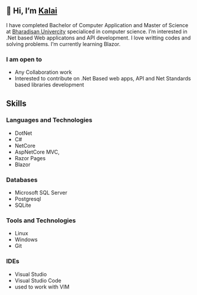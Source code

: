## 👋 Hi, I’m [Kalai](https://ekalaivan.net)

  I have completed Bachelor of Computer Application and Master of Science at [Bharadisan Univercity](https://www.bdu.ac.in/) specialiced in computer science.  I’m interested in .Net based Web applicatons and API development. I love writting codes and solving problems. I’m currently learning Blazor.

### I am open to
- Any Collaboration work
- Interested to contribute on .Net Based web apps, API and Net Standards based libraries development

## Skills
### Languages and Technologies
- DotNet
- C#
- NetCore
- AspNetCore MVC,
- Razor Pages
- Blazor

### Databases
- Microsoft SQL Server
- Postgresql
- SQLite

### Tools and Technologies
- Linux
- Windows
- Git

### IDEs
- Visual Studio
- Visual Studio Code
- used to work with VIM


<!---
kalai-logicsoft/kalai-logicsoft is a ✨ special ✨ repository because its `README.md` (this file) appears on your GitHub profile.
You can click the Preview link to take a look at your changes.
--->
